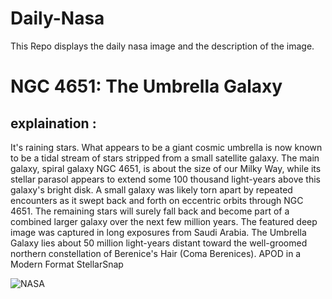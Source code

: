 # Daily-Nasa

This Repo displays the daily nasa image and the description of the image.

<!--NASA-->
# NGC 4651: The Umbrella Galaxy
## explaination :

It's raining stars.  What appears to be a giant cosmic umbrella is now known to be a tidal stream of stars stripped from a small satellite galaxy. The main galaxy, spiral galaxy NGC 4651, is about the size of our Milky Way, while its stellar parasol appears to extend some 100 thousand light-years above this galaxy's bright disk. A small galaxy was likely torn apart by repeated encounters as it swept back and forth on eccentric orbits through NGC 4651. The remaining stars will surely fall back and become part of a combined larger galaxy over the next few million years. The featured deep image was captured in long exposures from Saudi Arabia. The Umbrella Galaxy lies about 50 million light-years distant toward the well-groomed northern constellation of Berenice's Hair (Coma Berenices).   APOD in a Modern Format StellarSnap

![NASA](https://apod.nasa.gov/apod/image/2506/UmbrellaGal_Alkuwari_960.png)
<!--/NASA-->